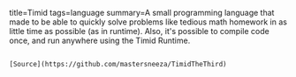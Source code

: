 title=Timid
tags=language
summary=A small programming language that made to be able to quickly solve problems like tedious math homework in as little time as possible (as in runtime). Also, it's possible to compile code once, and run anywhere using the Timid Runtime.
~~~~~~

[Source](https://github.com/mastersneeza/TimidTheThird)


